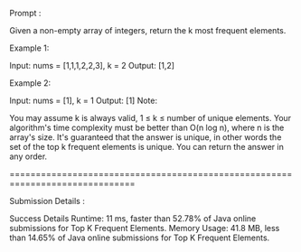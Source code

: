 
Prompt :

Given a non-empty array of integers, return the k most frequent elements.

  Example 1:

  Input: nums = [1,1,1,2,2,3], k = 2
  Output: [1,2]

  Example 2:

  Input: nums = [1], k = 1
  Output: [1]
  Note:

You may assume k is always valid, 1 ≤ k ≤ number of unique elements.
Your algorithm's time complexity must be better than O(n log n), where n is the array's size.
It's guaranteed that the answer is unique, in other words the set of the top k frequent elements is unique.
You can return the answer in any order.


==============================================================================


Submission Details :

Success
Details 
  Runtime: 11 ms, faster than 52.78% of Java online submissions for Top K Frequent Elements.
  Memory Usage: 41.8 MB, less than 14.65% of Java online submissions for Top K Frequent Elements.
